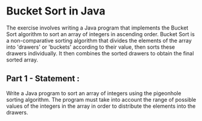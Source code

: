 # Bucket Sort in Java
The exercise involves writing a Java program that implements the Bucket Sort algorithm to sort an array of integers in ascending order. Bucket Sort is a non-comparative sorting algorithm that divides the elements of the array into 'drawers' or 'buckets' according to their value, then sorts these drawers individually. It then combines the sorted drawers to obtain the final sorted array.

## Part 1 - Statement :
Write a Java program to sort an array of integers using the pigeonhole sorting algorithm. The program must take into account the range of possible values of the integers in the array in order to distribute the elements into the drawers.